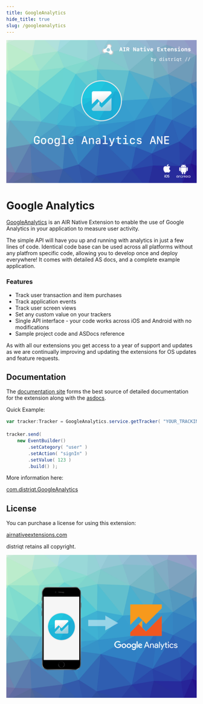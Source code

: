 ```yaml
---
title: GoogleAnalytics
hide_title: true
slug: /googleanalytics
---
```


![](images/hero.png)

# Google Analytics

[GoogleAnalytics](https://airnativeextensions.com/extension/com.distriqt.GoogleAnalytics) is an AIR Native Extension to enable the use of Google Analytics in your application to measure user activity.

The simple API will have you up and running with analytics in just a few lines of code.
Identical code base can be used across all platforms without any platfrom specific code,
allowing you to develop once and deploy everywhere! It comes with detailed AS docs, and
a complete example application.

### Features

- Track user transaction and item purchases
- Track application events
- Track user screen views
- Set any custom value on your trackers
- Single API interface - your code works across iOS and Android with no modifications
- Sample project code and ASDocs reference

As with all our extensions you get access to a year of support and updates as we are
continually improving and updating the extensions for OS updates and feature requests.

## Documentation

The [documentation site](https://docs.airnativeextensions.com/docs/googleanalytics) forms the best source of detailed documentation for the extension along with the [asdocs](https://docs.airnativeextensions.com/asdocs/googleanalytics).

Quick Example:

```actionscript
var tracker:Tracker = GoogleAnalytics.service.getTracker( "YOUR_TRACKING_ID" );

tracker.send(
	new EventBuilder()
		.setCategory( "user" )
		.setAction( "signIn" )
		.setValue( 123 )
		.build() );
```

More information here:

[com.distriqt.GoogleAnalytics](https://airnativeextensions.com/extension/com.distriqt.GoogleAnalytics)

## License

You can purchase a license for using this extension:

[airnativeextensions.com](https://airnativeextensions.com/)

distriqt retains all copyright.

![](images/promo.png)
